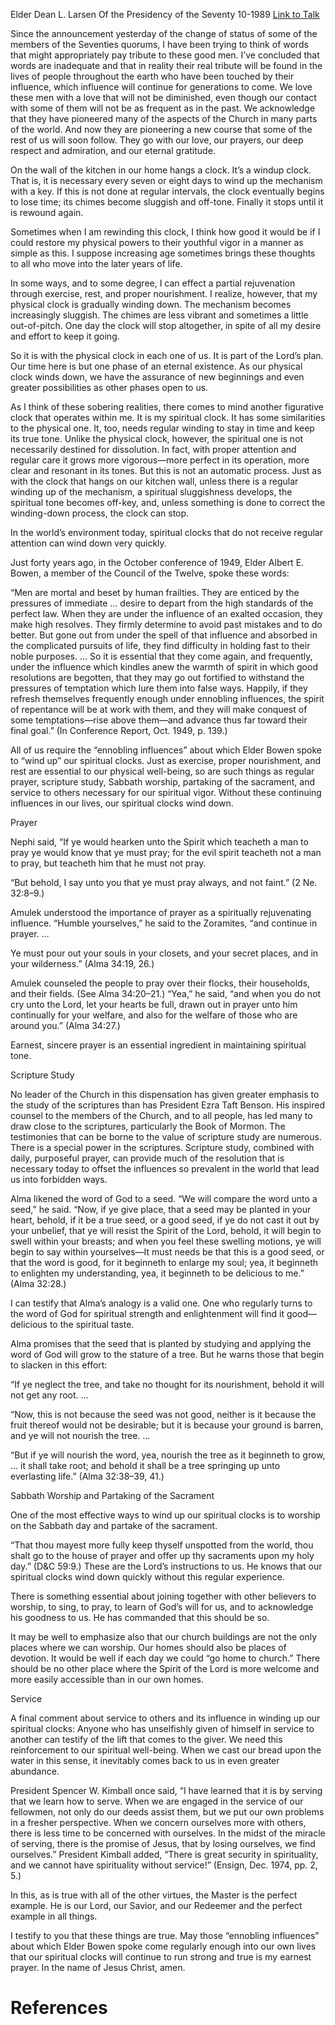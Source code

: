 Elder Dean L. Larsen
Of the Presidency of the Seventy
10-1989
[Link to Talk](https://www.churchofjesuschrist.org/study/general-conference/1989/10/winding-up-our-spiritual-clocks?lang=eng)

Since the announcement yesterday of the change of status of some of the members of the Seventies quorums, I have been trying to think of words that might appropriately pay tribute to these good men. I’ve concluded that words are inadequate and that in reality their real tribute will be found in the lives of people throughout the earth who have been touched by their influence, which influence will continue for generations to come. We love these men with a love that will not be diminished, even though our contact with some of them will not be as frequent as in the past. We acknowledge that they have pioneered many of the aspects of the Church in many parts of the world. And now they are pioneering a new course that some of the rest of us will soon follow. They go with our love, our prayers, our deep respect and admiration, and our eternal gratitude.

On the wall of the kitchen in our home hangs a clock. It’s a windup clock. That is, it is necessary every seven or eight days to wind up the mechanism with a key. If this is not done at regular intervals, the clock eventually begins to lose time; its chimes become sluggish and off-tone. Finally it stops until it is rewound again.

Sometimes when I am rewinding this clock, I think how good it would be if I could restore my physical powers to their youthful vigor in a manner as simple as this. I suppose increasing age sometimes brings these thoughts to all who move into the later years of life.

In some ways, and to some degree, I can effect a partial rejuvenation through exercise, rest, and proper nourishment. I realize, however, that my physical clock is gradually winding down. The mechanism becomes increasingly sluggish. The chimes are less vibrant and sometimes a little out-of-pitch. One day the clock will stop altogether, in spite of all my desire and effort to keep it going.

So it is with the physical clock in each one of us. It is part of the Lord’s plan. Our time here is but one phase of an eternal existence. As our physical clock winds down, we have the assurance of new beginnings and even greater possibilities as other phases open to us.

As I think of these sobering realities, there comes to mind another figurative clock that operates within me. It is my spiritual clock. It has some similarities to the physical one. It, too, needs regular winding to stay in time and keep its true tone. Unlike the physical clock, however, the spiritual one is not necessarily destined for dissolution. In fact, with proper attention and regular care it grows more vigorous—more perfect in its operation, more clear and resonant in its tones. But this is not an automatic process. Just as with the clock that hangs on our kitchen wall, unless there is a regular winding up of the mechanism, a spiritual sluggishness develops, the spiritual tone becomes off-key, and, unless something is done to correct the winding-down process, the clock can stop.

In the world’s environment today, spiritual clocks that do not receive regular attention can wind down very quickly.

Just forty years ago, in the October conference of 1949, Elder Albert E. Bowen, a member of the Council of the Twelve, spoke these words:

“Men are mortal and beset by human frailties. They are enticed by the pressures of immediate … desire to depart from the high standards of the perfect law. When they are under the influence of an exalted occasion, they make high resolves. They firmly determine to avoid past mistakes and to do better. But gone out from under the spell of that influence and absorbed in the complicated pursuits of life, they find difficulty in holding fast to their noble purposes. … So it is essential that they come again, and frequently, under the influence which kindles anew the warmth of spirit in which good resolutions are begotten, that they may go out fortified to withstand the pressures of temptation which lure them into false ways. Happily, if they refresh themselves frequently enough under ennobling influences, the spirit of repentance will be at work with them, and they will make conquest of some temptations—rise above them—and advance thus far toward their final goal.” (In Conference Report, Oct. 1949, p. 139.)

All of us require the “ennobling influences” about which Elder Bowen spoke to “wind up” our spiritual clocks. Just as exercise, proper nourishment, and rest are essential to our physical well-being, so are such things as regular prayer, scripture study, Sabbath worship, partaking of the sacrament, and service to others necessary for our spiritual vigor. Without these continuing influences in our lives, our spiritual clocks wind down.





Prayer



Nephi said, “If ye would hearken unto the Spirit which teacheth a man to pray ye would know that ye must pray; for the evil spirit teacheth not a man to pray, but teacheth him that he must not pray.



“But behold, I say unto you that ye must pray always, and not faint.” (2 Ne. 32:8–9.)

Amulek understood the importance of prayer as a spiritually rejuvenating influence. “Humble yourselves,” he said to the Zoramites, “and continue in prayer. …

Ye must pour out your souls in your closets, and your secret places, and in your wilderness.” (Alma 34:19, 26.)

Amulek counseled the people to pray over their flocks, their households, and their fields. (See Alma 34:20–21.) “Yea,” he said, “and when you do not cry unto the Lord, let your hearts be full, drawn out in prayer unto him continually for your welfare, and also for the welfare of those who are around you.” (Alma 34:27.)

Earnest, sincere prayer is an essential ingredient in maintaining spiritual tone.







Scripture Study



No leader of the Church in this dispensation has given greater emphasis to the study of the scriptures than has President Ezra Taft Benson. His inspired counsel to the members of the Church, and to all people, has led many to draw close to the scriptures, particularly the Book of Mormon. The testimonies that can be borne to the value of scripture study are numerous. There is a special power in the scriptures. Scripture study, combined with daily, purposeful prayer, can provide much of the resolution that is necessary today to offset the influences so prevalent in the world that lead us into forbidden ways.

Alma likened the word of God to a seed. “We will compare the word unto a seed,” he said. “Now, if ye give place, that a seed may be planted in your heart, behold, if it be a true seed, or a good seed, if ye do not cast it out by your unbelief, that ye will resist the Spirit of the Lord, behold, it will begin to swell within your breasts; and when you feel these swelling motions, ye will begin to say within yourselves—It must needs be that this is a good seed, or that the word is good, for it beginneth to enlarge my soul; yea, it beginneth to enlighten my understanding, yea, it beginneth to be delicious to me.” (Alma 32:28.)

I can testify that Alma’s analogy is a valid one. One who regularly turns to the word of God for spiritual strength and enlightenment will find it good—delicious to the spiritual taste.

Alma promises that the seed that is planted by studying and applying the word of God will grow to the stature of a tree. But he warns those that begin to slacken in this effort:

“If ye neglect the tree, and take no thought for its nourishment, behold it will not get any root. …

“Now, this is not because the seed was not good, neither is it because the fruit thereof would not be desirable; but it is because your ground is barren, and ye will not nourish the tree. …

“But if ye will nourish the word, yea, nourish the tree as it beginneth to grow, … it shall take root; and behold it shall be a tree springing up unto everlasting life.” (Alma 32:38–39, 41.)







Sabbath Worship and Partaking of the Sacrament



One of the most effective ways to wind up our spiritual clocks is to worship on the Sabbath day and partake of the sacrament.

“That thou mayest more fully keep thyself unspotted from the world, thou shalt go to the house of prayer and offer up thy sacraments upon my holy day.” (D&C 59:9.) These are the Lord’s instructions to us. He knows that our spiritual clocks wind down quickly without this regular experience.

There is something essential about joining together with other believers to worship, to sing, to pray, to learn of God’s will for us, and to acknowledge his goodness to us. He has commanded that this should be so.

It may be well to emphasize also that our church buildings are not the only places where we can worship. Our homes should also be places of devotion. It would be well if each day we could “go home to church.” There should be no other place where the Spirit of the Lord is more welcome and more easily accessible than in our own homes.







Service



A final comment about service to others and its influence in winding up our spiritual clocks: Anyone who has unselfishly given of himself in service to another can testify of the lift that comes to the giver. We need this reinforcement to our spiritual well-being. When we cast our bread upon the water in this sense, it inevitably comes back to us in even greater abundance.

President Spencer W. Kimball once said, “I have learned that it is by serving that we learn how to serve. When we are engaged in the service of our fellowmen, not only do our deeds assist them, but we put our own problems in a fresher perspective. When we concern ourselves more with others, there is less time to be concerned with ourselves. In the midst of the miracle of serving, there is the promise of Jesus, that by losing ourselves, we find ourselves.” President Kimball added, “There is great security in spirituality, and we cannot have spirituality without service!” (Ensign, Dec. 1974, pp. 2, 5.)

In this, as is true with all of the other virtues, the Master is the perfect example. He is our Lord, our Savior, and our Redeemer and the perfect example in all things.

I testify to you that these things are true. May those “ennobling influences” about which Elder Bowen spoke come regularly enough into our own lives that our spiritual clocks will continue to run strong and true is my earnest prayer. In the name of Jesus Christ, amen.

# References

